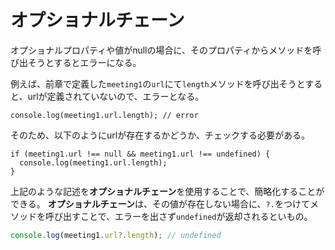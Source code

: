 # オプショナルチェーン
オプショナルプロパティや値がnullの場合に、そのプロパティからメソッドを呼び出そうとするとエラーになる。

例えば、前章で定義した`meeting1`の`url`にて`length`メソッドを呼び出そうとすると、urlが定義されていないので、エラーとなる。

```
console.log(meeting1.url.length); // error
```

そのため、以下のようにurlが存在するかどうか、チェックする必要がある。

```
if (meeting1.url !== null && meeting1.url !== undefined) {
  console.log(meeting1.url.length);
}
```

上記のような記述を**オプショナルチェーン**を使用することで、簡略化することができる。
**オプショナルチェーン**は、その値が存在しない場合に、`?.`をつけてメソッドを呼び出すことで、エラーを出さず`undefined`が返却されるといもの。

```index.ts
console.log(meeting1.url?.length); // undefined
```
